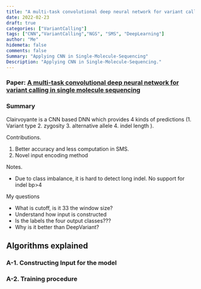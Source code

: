 ```yaml
---
title: "A multi-task convolutional deep neural network for variant calling in single molecule sequencing"
date: 2022-02-23
draft: true
categories: ["VariantCalling"]
tags: ["CNN","VariantCalling","NGS", "SMS", "DeepLearning"]
author: "Me"
hidemeta: false
comments: false
Summary: "Applying CNN in Single-Molecule-Sequencing"
Description: "Applying CNN in Single-Molecule-Sequencing."
---
```


### Paper: [A multi-task convolutional deep neural network for variant calling in single molecule sequencing](https://www.nature.com/articles/s41467-019-09025-z)
### Summary
Clairvoyante is a CNN based DNN which provides 4 kinds of predictions (1. Variant type 2. zygosity 3. alternative allele 4. indel length ).

Contributions.
1. Better accuracy and less computation in SMS.
2. Novel input encoding method

Notes.
- Due to class imbalance, it is hard to detect long indel. No support for indel bp>4

My questions
- What is cutoff, is it 33 the window size?
- Understand how input is constructed
- Is the labels the four output classes???
- Why is it better than DeepVariant?

## Algorithms explained 

### A-1. Constructing Input for the model


### A-2. Training procedure